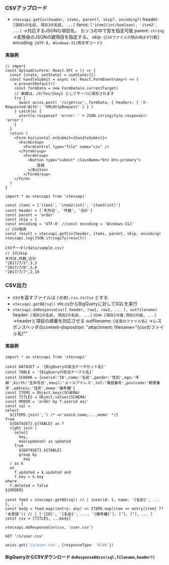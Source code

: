 ### CSVアップロード
- `vtecxapi.getCsv(header, items, parent?, skip?, encoding?)`
  header: `[項目1の名前, 項目2の名前, ...]`
  items: `['item1(int/boolean), 'item2', ...]` →対応するJSONの項目名。 カッコの中で型を指定可能
  parent: `string` →変換後のJSONの親項目を指定する。
  skip: `{CSVファイルの読み飛ばす行数}`
  encoding: `{UTF-8, Windows-31J等文字コード}`
#### 実装例
```tsx: /src/components/UploadCsv.tsx
// import
const UploadCsvForm: React.VFC = () => {
  const [state, setState] = useState({})
  const handleSubmit = async (e: React.FormEvent<any>) => {
    e.preventDefault()
    const formData = new FormData(e.currentTarget)
    // 画像は、/d/foo/{key} としてサーバに保存されます
    try {
      await axios.post( '/s/getcsv', formData, { headers: { 'X-Requested-With': 'XMLHttpRequest' } } )
    } catch(e) {
      alert(e.response? 'error: ' + JSON.stringify(e.response): 'error')
    }
  }
  return (
    <Form horizontal onSubmit={handleSubmit}>
      <FormGroup>
        <FormControl type="file" name="csv" />
      </FormGroup>
        <FormGroup>
          <Button type="submit" className="btn btn-primary">
              登録
          </Button>
        </FormGroup>
    </Form>
  )
}
```
```tsx: /server/GetCsv.ts
import * as vtecxapi from 'vtecxapi'

const items = ['item1', 'item2(int)', 'item3(int)']
const header = ['年月日', '件数', '合計']
const parent = 'order'
const skip = 1
const encoding = 'UTF-8' //const encoding = 'Windows-31J'
// CSV取得
const result = vtecxapi.getCsv(header, items, parent, skip, encoding)
vtecxapi.log(JSON.stringify(result))
```
```
CSVデータ(/data/sample.csv)
// 1行skip
年月日,件数,合計
"2017/7/5",3,3
"2017/7/6",5,8
"2017/7/7",2,10
```
### CSV出力
- csvを返すファイルは *`{任意}.csv.ts/tsx`* とする
- `vtecxapi.getBQ(sql)` vte.cxからBigQueryに対してSQLを実行
- `vtecxapi.doResponseCsv([ header, row1, row2, ... ], outfilename)`
  header:  `[項目1の名前, 項目2の名前, ...]`
  row: `[項目1の値,項目2の値, ...]` →headerと項目の順番を対応させる
  outfilename: `{任意のファイル名}` →レスポンスヘッダのcontent-disposition: "attachment; filename=\"{csvのファイル名}\""
#### 実装例
```ts: user.csv.ts
import * as vtecxapi from 'vtecxapi'

const DATASET = '{BigQueryの該当データセット名}'
const TABLE = '{BigQueryの該当テーブル名}'
const SCHEMA = {userid:'ID',name:'名前',gender:'性別',age:'年齢',birth:'生年月日',email:'メールアドレス',tel:'電話番号',postcode:'郵便番号',address:'住所',memo:'備考欄'}
const ITEMS = Object.keys(SCHEMA)
const TITLES = Object.values(SCHEMA)
const ORDER = 'order by f.userid asc'
const sql = `
select
  ${ITEMS.join(',') /* =>'useid,name,...,memo' */}
from
  ${DATASET}.${TABLE} as f
  right join (
    select
      key,
      max(updated) as updated
    from
      ${DATASET}.${TABLE}
      group by
        key
  ) as k
  on
    f.updated = k.updated and
    f.key = k.key
where
  f.deleted = false
${ORDER}
`
const feed = vtecxapi.getBQ(sql) // [ {userid: 1, name: '{名前}', ... }, ... ]
const body = feed.map((entry: any) => ITEMS.map(item => entry[item] ?? '未登録')) // [ ['{ID}', '{名前}', ..., '{備考欄}'], ["], ["], ... ]
const csv = [TITLES, ...body]

vtecxapi.doResponseCsv(csv, 'user.csv')
```
`GET '/s/user.csv'`
```ts
axios.get('/s/user.csv', {responseType: 'blob'})
```
#### BigQueryからCSVダウンロード `doResponseBQcsv(sql,filename,header?)`
